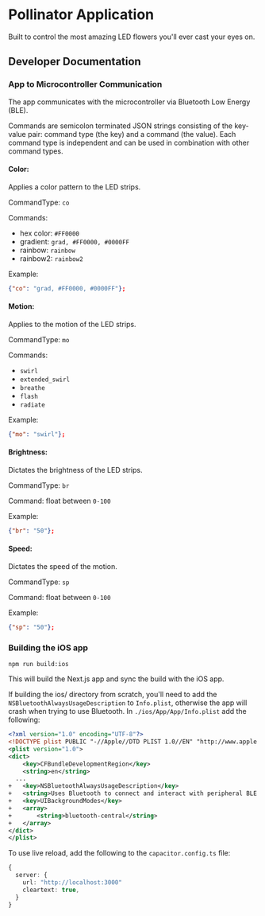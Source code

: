 # Pollinator Application

Built to control the most amazing LED flowers you'll ever cast your eyes on.

## Developer Documentation

### App to Microcontroller Communication

The app communicates with the microcontroller via Bluetooth Low Energy (BLE).

Commands are semicolon terminated JSON strings consisting of the key-value pair: command type (the key) and a command (the value). Each command type is independent and can be used in combination with other command types.

#### Color:
Applies a color pattern to the LED strips.

CommandType: `co`

Commands:
  - hex color: `#FF0000`
  - gradient: `grad, #FF0000, #0000FF`
  - rainbow: `rainbow`
  - rainbow2: `rainbow2`

Example:

```json
{"co": "grad, #FF0000, #0000FF"};
```

#### Motion:
Applies to the motion of the LED strips.

CommandType: `mo`

Commands:
  - `swirl`
  - `extended_swirl`
  - `breathe`
  - `flash`
  - `radiate`

Example:

```json
{"mo": "swirl"};
```

#### Brightness:
Dictates the brightness of the LED strips.

CommandType: `br`

Command: float between `0-100`

Example:

```json
{"br": "50"};
```

#### Speed:
Dictates the speed of the motion.

CommandType: `sp`

Command: float between `0-100`

Example:

```json
{"sp": "50"};
```


### Building the iOS app

```
npm run build:ios
```

This will build the Next.js app and sync the build with the iOS app.

If building the ios/ directory from scratch, you'll need to add the `NSBluetoothAlwaysUsageDescription` to `Info.plist`, otherwise the app will crash when trying to use Bluetooth. In `./ios/App/App/Info.plist` add the following:

```xml
<?xml version="1.0" encoding="UTF-8"?>
<!DOCTYPE plist PUBLIC "-//Apple//DTD PLIST 1.0//EN" "http://www.apple.com/DTDs/PropertyList-1.0.dtd">
<plist version="1.0">
<dict>
	<key>CFBundleDevelopmentRegion</key>
	<string>en</string>
  ...
+	<key>NSBluetoothAlwaysUsageDescription</key>
+	<string>Uses Bluetooth to connect and interact with peripheral BLE devices.</string>
+	<key>UIBackgroundModes</key>
+	<array>
+		<string>bluetooth-central</string>
+	</array>
</dict>
</plist>
```

To use live reload, add the following to the `capacitor.config.ts` file:

```ts
{
  server: {
    url: "http://localhost:3000"
    cleartext: true,
  }
}
```